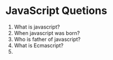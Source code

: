 # JavaScript Quetions
1. What is javascript?
2. When javascript was born?
3. Who is father of javascript?
4. What is Ecmascript?
5. 

